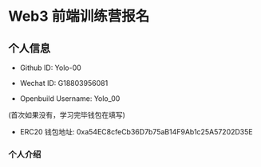 # Web3 前端训练营报名

## 个人信息

* Github ID: Yolo-00

* Wechat ID: G18803956081

* Openbuild Username: Yolo_00

(首次如果没有，学习完毕钱包在填写)

* ERC20 钱包地址: 0xa54EC8cfeCb36D7b75aB14F9Ab1c25A57202D35E

### 个人介绍


